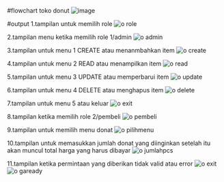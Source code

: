 #flowchart toko donut
![image](https://github.com/anitares/tokodonut/assets/144813869/d2b6c1b3-3808-4593-b310-6caa5ef83ba1)


#output 
1.tampilan untuk memilih role
![o role](https://github.com/anitares/tokodonut/assets/144813869/7197afdb-0d5d-4974-b553-40c805cfc590)

2.tampilan menu ketika memilih role 1/admin
![o admin](https://github.com/anitares/tokodonut/assets/144813869/18fdf90c-691a-4411-8408-8bdbe4a36b32)

3.tampilan untuk menu 1 CREATE atau menanmbahkan item
![o create](https://github.com/anitares/tokodonut/assets/144813869/4edafca1-106c-4724-9d57-89a3fc358b0b)

4.tampilan untuk menu 2 READ atau menampilkan item
![o read](https://github.com/anitares/tokodonut/assets/144813869/147b2aa9-5fd2-4792-af24-f7dc95d95494)

5.tampilan untuk menu 3 UPDATE atau memperbarui item
![o update](https://github.com/anitares/tokodonut/assets/144813869/7dea9a96-3fa0-42ba-a3d5-4b32a2aaf841)

6.tampilan untuk menu 4 DELETE atau menghapus item
![o delete](https://github.com/anitares/tokodonut/assets/144813869/941bcd84-d49c-4d3c-ac29-adc6309622a3)

7.tampilan untuk menu 5 atau keluar
![o exit](https://github.com/anitares/tokodonut/assets/144813869/50a6e546-93bc-42d2-b040-25bc083ddf79)

8.tampilan ketika memilih role 2/pembeli
![o pembeli](https://github.com/anitares/tokodonut/assets/144813869/83e46957-37b4-4fdd-a546-3482a974cd38)

9.tampilan untuk memilih menu donat
![o pilihmenu](https://github.com/anitares/tokodonut/assets/144813869/482c957f-4f17-49ed-8053-37d4f678f485)

10.tampilan untuk memasukkan jumlah donat yang diinginkan setelah itu akan muncul total harga yang harus dibayar
![o jumlahpcs](https://github.com/anitares/tokodonut/assets/144813869/474f0c8e-0d4e-469f-82d2-c19ae3af8a04)

11.tampilan ketika permintaan yang diberikan tidak valid atau error
![o exit](https://github.com/anitares/tokodonut/assets/144813869/09b8ab08-0ee7-49d7-b80c-15c2976ff8b0)
![o gaready](https://github.com/anitares/tokodonut/assets/144813869/3e29f15e-ac43-4f08-b0a7-fbe520e4812c)





